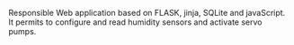 Responsible Web application based on FLASK, jinja,  SQLite and javaScript. It permits to configure and read humidity sensors and activate servo pumps.  